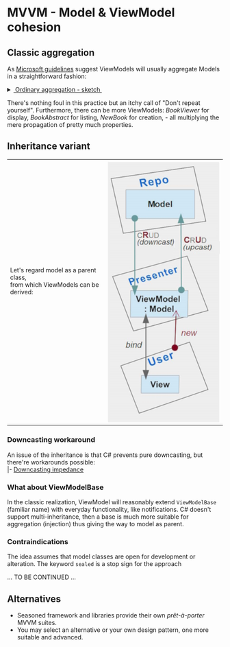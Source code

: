# MVVM - Model & ViewModel cohesion

## Classic aggregation

As [Microsoft guidelines](https://docs.microsoft.com/en-us/archive/msdn-magazine/2009/february/patterns-wpf-apps-with-the-model-view-viewmodel-design-pattern) suggest ViewModels will usually aggregate Models in a straightforward fashion:

<details>
  <summary><ins>&nbsp;Ordinary aggregation - sketch&nbsp;</ins></summary>
  
  ```csharp
  namespace Models;
  class Book
  {
      uint required Isbn { get; init; }
      string Title { get; set; }
      // ........................................
  }
  ```
  ```csharp
  namespace ViewModels;
  class BookEditor : ViewModelBase
  {
     private Models.Book _model = // ... anyhow supplied or injected
     
     string Isbn => string.Format(ISBN_GROUP, _model.Isbn), // fictitious formatter;
  
     string Title {
        get => _model.Title;
        set { _model.Title = value; OnPropertyChanged(); }
     }
    // ........................................
  }
  ```
</details>

There's nothing foul in this practice but an itchy call of "Don't repeat yourself". Furthermore, there can be more ViewModels: *BookViewer* for display, *BookAbstract* for listing, *NewBook* for creation, - all multiplying the mere propagation of pretty much properties.

## Inheritance variant

|   |  |
| ------------- | ------------- |
| Let's regard model as a parent class, <br/>from which ViewModels can be derived:<br/><br/><br/><br/>| ![VModel cohesion diagram](../_rsc/images/MVP_vm-model-cohesion.jpg)  |

### Downcasting workaround

An issue of the inheritance is that C# prevents pure downcasting, but there're workarounds possible:\
|- [Downcasting impedance](cs_downcast-impedance.md)

### What about ViewModelBase

In the classic realization, ViewModel will reasonably extend `ViewModelBase` (familiar name) with everyday functionality, like notifications. 
C# doesn't support multi-inheritance, then a base is much more suitable for aggregation (injection) thus giving the way to model as parent. 

### Contraindications

The idea assumes that model classes are open for development or alteration. The keyword `sealed` is a stop sign for the approach

... TO BE CONTINUED ...

## Alternatives

+ Seasoned framework and libraries provide their own _prêt-à-porter_ MVVM suites. 
+ You may select an alternative or your own design pattern, one more suitable and advanced.
